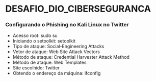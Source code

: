 # DESAFIO_DIO_CIBERSEGURANCA
 
### Configurando o Phishing no Kali Linux no Twitter
- Acesso root: sudo su
- Iniciando o setoolkit: setoolkit
- Tipo de ataque: Social-Engineering Attacks
- Vetor de ataque: Web Site Attack Vectors
- Método de ataque: Credential Harvester Attack Method 
- Método de ataque: Web Templates
- Site escolhido: Twitter
- Obtendo o endereço da máquina: ifconfig



